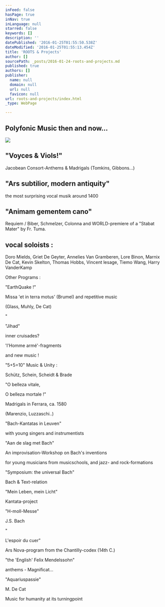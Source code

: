 ```yaml
---
inFeed: false
hasPage: true
inNav: true
inLanguage: null
starred: false
keywords: []
description: ''
datePublished: '2016-01-25T01:55:50.538Z'
dateModified: '2016-01-25T01:55:13.454Z'
title: 'ROOTS & Projects'
author: []
sourcePath: _posts/2016-01-24-roots-and-projects.md
published: true
authors: []
publisher:
  name: null
  domain: null
  url: null
  favicon: null
url: roots-and-projects/index.html
_type: WebPage

---
```

## Polyfonic Music then and now...
![](https://the-grid-user-content.s3-us-west-2.amazonaws.com/d234bc7a-dbcc-46cc-bc8c-ce7c61cc0ac2.jpg)

## "Voyces & Viols!"    

Jacobean Consort-Anthems & Madrigals    (Tomkins, Gibbons...)

## "Ars subtilior, modern antiquity" 

the most surprising vocal musik around 1400

## "Animam gementem cano"

Requiem / Biber,  Schmelzer, Colonna and WORLD-premiere of a "Stabat Mater" by Fr. Tuma.

## vocal soloists :

Doro Mields, Griet De Geyter, Annelies Van Gramberen, Lore Binon, Marnix De Cat, Kevin Skelton, Thomas Hobbs, Vincent lesage, Tiemo Wang, Harry VanderKamp

Other Programs :

"EarthQuake !"  

Missa 'et in terra motus' (Brumel) and repetitive music 

(Glass, Muhly, De Cat)

"

"Jihad"

inner cruisades? 

'l'Homme armé'-fragments 

and new music !

"5+5=10"    Music & Unity :  

Schütz, Schein, Scheidt & Brade

"O belleza vitale, 

O belleza mortale !"  

Madrigals in Ferrara, ca. 1580  

(Marenzio, Luzzaschi..)

"Bach-Kantatas in Leuven"

with young singers and instrumentists

"Aan de slag met Bach"

An improvisation-Workshop on Bach's  inventions

for young musicians from musicschools, and jazz- and rock-formations

"Symposium: the universal Bach"

Bach & Text-relation

"Mein Leben, mein Licht" 

Kantata-project

"H-moll-Messe"

J.S. Bach

"

L'espoir du cuer"  

Ars Nova-program from the Chantilly-codex (14th C.)

"the 'English' Felix Mendelssohn" 

anthems - Magnificat...

"Aquariuspassie"

M. De Cat  

Music for humanity at its turningpoint